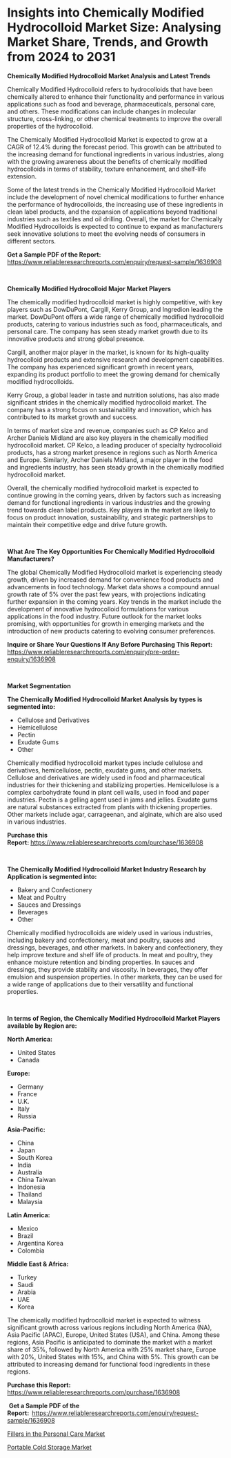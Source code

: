 <p><h1>Insights into Chemically Modified Hydrocolloid Market Size: Analysing Market Share, Trends, and Growth from 2024 to 2031</h1></p><p><strong>Chemically Modified Hydrocolloid Market Analysis and Latest Trends</strong></p>
<p><p>Chemically Modified Hydrocolloid refers to hydrocolloids that have been chemically altered to enhance their functionality and performance in various applications such as food and beverage, pharmaceuticals, personal care, and others. These modifications can include changes in molecular structure, cross-linking, or other chemical treatments to improve the overall properties of the hydrocolloid.</p><p>The Chemically Modified Hydrocolloid Market is expected to grow at a CAGR of 12.4% during the forecast period. This growth can be attributed to the increasing demand for functional ingredients in various industries, along with the growing awareness about the benefits of chemically modified hydrocolloids in terms of stability, texture enhancement, and shelf-life extension.</p><p>Some of the latest trends in the Chemically Modified Hydrocolloid Market include the development of novel chemical modifications to further enhance the performance of hydrocolloids, the increasing use of these ingredients in clean label products, and the expansion of applications beyond traditional industries such as textiles and oil drilling. Overall, the market for Chemically Modified Hydrocolloids is expected to continue to expand as manufacturers seek innovative solutions to meet the evolving needs of consumers in different sectors.</p></p>
<p><strong>Get a Sample PDF of the Report:&nbsp;</strong> <a href="https://www.reliableresearchreports.com/enquiry/request-sample/1636908">https://www.reliableresearchreports.com/enquiry/request-sample/1636908</a></p>
<p>&nbsp;</p>
<p><strong>Chemically Modified Hydrocolloid Major Market Players</strong></p>
<p><p>The chemically modified hydrocolloid market is highly competitive, with key players such as DowDuPont, Cargill, Kerry Group, and Ingredion leading the market. DowDuPont offers a wide range of chemically modified hydrocolloid products, catering to various industries such as food, pharmaceuticals, and personal care. The company has seen steady market growth due to its innovative products and strong global presence.</p><p>Cargill, another major player in the market, is known for its high-quality hydrocolloid products and extensive research and development capabilities. The company has experienced significant growth in recent years, expanding its product portfolio to meet the growing demand for chemically modified hydrocolloids.</p><p>Kerry Group, a global leader in taste and nutrition solutions, has also made significant strides in the chemically modified hydrocolloid market. The company has a strong focus on sustainability and innovation, which has contributed to its market growth and success.</p><p>In terms of market size and revenue, companies such as CP Kelco and Archer Daniels Midland are also key players in the chemically modified hydrocolloid market. CP Kelco, a leading producer of specialty hydrocolloid products, has a strong market presence in regions such as North America and Europe. Similarly, Archer Daniels Midland, a major player in the food and ingredients industry, has seen steady growth in the chemically modified hydrocolloid market.</p><p>Overall, the chemically modified hydrocolloid market is expected to continue growing in the coming years, driven by factors such as increasing demand for functional ingredients in various industries and the growing trend towards clean label products. Key players in the market are likely to focus on product innovation, sustainability, and strategic partnerships to maintain their competitive edge and drive future growth.</p></p>
<p>&nbsp;</p>
<p><strong>What Are The Key Opportunities For Chemically Modified Hydrocolloid Manufacturers?</strong></p>
<p><p>The global Chemically Modified Hydrocolloid market is experiencing steady growth, driven by increased demand for convenience food products and advancements in food technology. Market data shows a compound annual growth rate of 5% over the past few years, with projections indicating further expansion in the coming years. Key trends in the market include the development of innovative hydrocolloid formulations for various applications in the food industry. Future outlook for the market looks promising, with opportunities for growth in emerging markets and the introduction of new products catering to evolving consumer preferences.</p></p>
<p><strong>Inquire or Share Your Questions If Any Before Purchasing This Report:</strong> <a href="https://www.reliableresearchreports.com/enquiry/pre-order-enquiry/1636908">https://www.reliableresearchreports.com/enquiry/pre-order-enquiry/1636908</a></p>
<p>&nbsp;</p>
<p><strong>Market Segmentation</strong></p>
<p><strong>The Chemically Modified Hydrocolloid Market Analysis by types is segmented into:</strong></p>
<p><ul><li>Cellulose and Derivatives</li><li>Hemicellulose</li><li>Pectin</li><li>Exudate Gums</li><li>Other</li></ul></p>
<p><p>Chemically modified hydrocolloid market types include cellulose and derivatives, hemicellulose, pectin, exudate gums, and other markets. Cellulose and derivatives are widely used in food and pharmaceutical industries for their thickening and stabilizing properties. Hemicellulose is a complex carbohydrate found in plant cell walls, used in food and paper industries. Pectin is a gelling agent used in jams and jellies. Exudate gums are natural substances extracted from plants with thickening properties. Other markets include agar, carrageenan, and alginate, which are also used in various industries.</p></p>
<p><strong>Purchase this Report:&nbsp;</strong><a href="https://www.reliableresearchreports.com/purchase/1636908">https://www.reliableresearchreports.com/purchase/1636908</a></p>
<p>&nbsp;</p>
<p><strong>The Chemically Modified Hydrocolloid Market Industry Research by Application is segmented into:</strong></p>
<p><ul><li>Bakery and Confectionery</li><li>Meat and Poultry</li><li>Sauces and Dressings</li><li>Beverages</li><li>Other</li></ul></p>
<p><p>Chemically modified hydrocolloids are widely used in various industries, including bakery and confectionery, meat and poultry, sauces and dressings, beverages, and other markets. In bakery and confectionery, they help improve texture and shelf life of products. In meat and poultry, they enhance moisture retention and binding properties. In sauces and dressings, they provide stability and viscosity. In beverages, they offer emulsion and suspension properties. In other markets, they can be used for a wide range of applications due to their versatility and functional properties.</p></p>
<p>&nbsp;</p>
<p><strong>In terms of Region, the Chemically Modified Hydrocolloid Market Players available by Region are:</strong></p>
<p>
    <p> <strong> North America: </strong>
        <ul>
            <li>United States</li>
            <li>Canada</li>
        </ul>
        </p> 
    <p> <strong> Europe: </strong>
        <ul>
            <li>Germany</li>
            <li>France</li>
            <li>U.K.</li>
            <li>Italy</li>
            <li>Russia</li>
        </ul>
        </p> 
    <p> <strong> Asia-Pacific: </strong>
        <ul>
            <li>China</li>
            <li>Japan</li>
            <li>South Korea</li>
            <li>India</li>
            <li>Australia</li>
            <li>China Taiwan</li>
            <li>Indonesia</li>
            <li>Thailand</li>
            <li>Malaysia</li>
        </ul>
        </p> 
    <p> <strong> Latin America: </strong>
        <ul>
            <li>Mexico</li>
            <li>Brazil</li>
            <li>Argentina Korea</li>
            <li>Colombia</li>
        </ul>
        </p> 
    <p> <strong> Middle East & Africa: </strong>
        <ul>
            <li>Turkey</li>
            <li>Saudi</li>
            <li>Arabia</li>
            <li>UAE</li>
            <li>Korea</li>
        </ul>
    </p>
    </p>
<p><p>The chemically modified hydrocolloid market is expected to witness significant growth across various regions including North America (NA), Asia Pacific (APAC), Europe, United States (USA), and China. Among these regions, Asia Pacific is anticipated to dominate the market with a market share of 35%, followed by North America with 25% market share, Europe with 20%, United States with 15%, and China with 5%. This growth can be attributed to increasing demand for functional food ingredients in these regions.</p></p>
<p><strong>Purchase this Report: </strong><a href="https://www.reliableresearchreports.com/purchase/1636908">https://www.reliableresearchreports.com/purchase/1636908</a></p>
<p>&nbsp;<strong>Get a Sample PDF of the Report:&nbsp;&nbsp;</strong><a href="https://www.reliableresearchreports.com/enquiry/request-sample/1636908">https://www.reliableresearchreports.com/enquiry/request-sample/1636908</a></p>
<p><strong></strong></p>
<p><p><a href="https://issuu.com/reportprime-2/docs/fillers-in-the-personal-care-market-size-2030.pptx">Fillers in the Personal Care Market</a></p><p><a href="https://issuu.com/reportprime-2/docs/portable-cold-storage-market-size-2030.pptx">Portable Cold Storage Market</a></p></p>